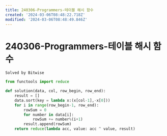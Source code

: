 ```yaml
---
title: 240306-Programmers-테이블 해시 함수
created: '2024-03-06T08:48:22.718Z'
modified: '2024-03-06T08:48:49.846Z'
---
```


# 240306-Programmers-테이블 해시 함수
```Solved by Bitwise```

```python
from functools import reduce

def solution(data, col, row_begin, row_end):
    result = []
    data.sort(key = lambda x:(x[col-1],-x[0]))
    for i in range(row_begin-1, row_end):
        rowSum = 0
        for number in data[i]:
            rowSum += number%(i+1)
        result.append(rowSum)
    return reduce(lambda acc, value: acc ^ value, result)
```
